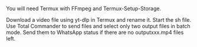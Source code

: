 You will need Termux with FFmpeg and Termux-Setup-Storage.

Download a video file using yt-dlp in Termux and rename it.
Start the sh file.
Use Total Commander to send files and select only two output files in batch mode. Send them to WhatsApp status if there are no outputxxx.mp4 files left.
